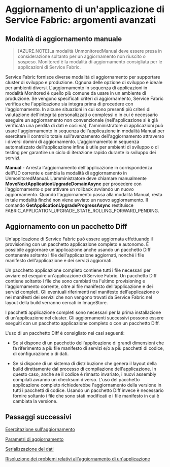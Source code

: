 <properties
   pageTitle="Aggiornamento di un'applicazione di Service Fabric: argomenti avanzati"
   description="Questo articolo illustra alcuni degli argomenti avanzati relativi all'aggiornamento di un'applicazione di Service Fabric."
   services="service-fabric"
   documentationCenter=".net"
   authors="mani-ramaswamy"
   manager="samgeo"
   editor=""/>

<tags
   ms.service="service-fabric"
   ms.devlang="dotnet"
   ms.topic="article"
   ms.tgt_pltfrm="NA"
   ms.workload="NA"
   ms.date="07/17/2015"
   ms.author="subramar"/>

# Aggiornamento di un'applicazione di Service Fabric: argomenti avanzati

## Modalità di aggiornamento manuale

> [AZURE.NOTE]La modalità UnmonitoredManual deve essere presa in considerazione soltanto per un aggiornamento non riuscito o sospeso. Monitored è la modalità di aggiornamento consigliata per le applicazioni di Service Fabric.

Service Fabric fornisce diverse modalità di aggiornamento per supportare cluster di sviluppo e produzione. Ognuna delle opzione di sviluppo è ideale per ambienti diversi. L'aggiornamento in sequenza di applicazioni in modalità Monitored è quello più comune da usare in un ambiente di produzione. Se vengono specificati criteri di aggiornamento, Service Fabric verifica che l'applicazione sia integra prima di procedere con l'aggiornamento. In alcune situazioni in cui sono presenti più criteri di valutazione dell'integrità personalizzati o complessi o in cui è necessario eseguire un aggiornamento non convenzionale (nell'applicazione si è già verificata una perdita di dati e così via), l'amministratore di applicazioni può usare l'aggiornamento in sequenza dell'applicazione in modalità Manual per esercitare il controllo totale sull'avanzamento dell'aggiornamento attraverso i diversi domini di aggiornamento. L'aggiornamento in sequenza automatizzato dell'applicazione infine è utile per ambienti di sviluppo o di testing per garantire un ciclo di iterazione rapido durante lo sviluppo dei servizi.

**Manual** - Arresta l'aggiornamento dell'applicazione in corrispondenza dell'UD corrente e cambia la modalità di aggiornamento in UnmonitoredManual. L'amministratore deve chiamare manualmente **MoveNextApplicationUpgradeDomainAsync** per procedere con l'aggiornamento o per attivare un rollback avviando un nuovo aggiornamento. Quando l'aggiornamento passa alla modalità Manual, resta in tale modalità finché non viene avviato un nuovo aggiornamento. Il comando **GetApplicationUpgradeProgressAsync** restituisce FABRIC\_APPLICATION\_UPGRADE\_STATE\_ROLLING\_FORWARD\_PENDING.

## Aggiornamento con un pacchetto Diff

Un'applicazione di Service Fabric può essere aggiornata effettuando il provisioning con un pacchetto applicazione completo e autonomo. È possibile aggiornare un'applicazione anche usando un pacchetto Diff contenente soltanto i file dell'applicazione aggiornati, nonché i file manifesto dell'applicazione e dei servizi aggiornati.

Un pacchetto applicazione completo contiene tutti i file necessari per avviare ed eseguire un'applicazione di Service Fabric. Un pacchetto Diff contiene soltanto i file che sono cambiati tra l'ultimo provisioning e l'aggiornamento corrente, oltre ai file manifesto dell'applicazione e dei servizi completi. Gli eventuali riferimenti nel manifesto dell'applicazione o nei manifesti dei servizi che non vengono trovati da Service Fabric nel layout della build verranno cercati in ImageStore.

I pacchetti applicazione completi sono necessari per la prima installazione di un'applicazione nel cluster. Gli aggiornamenti successivi possono essere eseguiti con un pacchetto applicazione completo o con un pacchetto Diff.

L'uso di un pacchetto Diff è consigliato nei casi seguenti:

* Se si dispone di un pacchetto dell'applicazione di grandi dimensioni che fa riferimento a più file manifesto di servizi e/o a più pacchetti di codice, di configurazione o di dati.

* Se si dispone di un sistema di distribuzione che genera il layout della build direttamente dal processo di compilazione dell'applicazione. In questo caso, anche se il codice è rimasto invariato, i nuovi assembly compilati avranno un checksum diverso. L'uso del pacchetto applicazione completo richiederebbe l'aggiornamento della versione in tutti i pacchetti di codice. Usando un pacchetto Diff invece è necessario fornire soltanto i file che sono stati modificati e i file manifesto in cui è cambiata la versione.

## Passaggi successivi

[Esercitazione sull'aggiornamento](service-fabric-application-upgrade-tutorial.md)

[Parametri di aggiornamento](service-fabric-application-upgrade-parameters.md)

[Serializzazione dei dati](service-fabric-application-upgrade-data-serialization.md)

[Risoluzione dei problemi relativi all'aggiornamento di un'applicazione](service-fabric-application-upgrade-troubleshooting.md)
 

<!---HONumber=August15_HO6-->